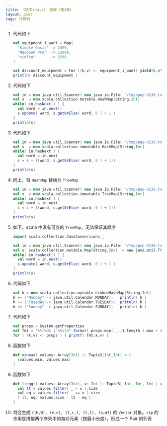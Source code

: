 ```yaml
---
title: 《快学scala》 题解（第4章）
layout: post
tags: 计算机
---
```


1. 代码如下

   ```scala
   val equipment_i_want = Map(
     "Kindle Oasis" -> 2499,
	 "Macbook Pro"  -> 12800,
	 "violin"       -> 3200
   )
   
   val discount_equipment = for ((k,v) <- equipment_i_want) yield(k,v*.9)
   println( discount_equipment )
   ```
   
2. 代码如下

   ```scala
   val in = new java.util.Scanner( new java.io.File( "/tmp/pep-3136.txt" ) )
   val s  = new scala.collection.mutable.HashMap[String,Int]
   while( in.hasNext() ) {
     val word = in.next()
	 s.update( word, s.getOrElse( word, 0 ) + 1 )
   }
   println(s)
   ```
   
3. 代码如下

   ```scala
   val in = new java.util.Scanner( new java.io.File( "/tmp/pep-3136.txt" ) )
   val s  = new scala.collection.immutable.HashMap[String,Int]
   while( in.hasNext ) {
     val word = in.next
	 s = s + ((word, s.getOrElse( word, 0 ) + 1))
   }
   println(s)
   ```
   
4. 同上，将 `HashMap` 替换为 `TreeMap`

   ```scala
   val in = new java.util.Scanner( new java.io.File( "/tmp/pep-3136.txt" ) )
   val s  = new scala.collection.immutable.TreeMap[String,Int]
   while( in.hasNext ) {
     val word = in.next
	 s = s + ((word, s.getOrElse( word, 0 ) + 1))
   }
   println(s)
   ```

5. 如下，scala 中没有可变的 `TreeMap`，无法保证其顺序

   ```scala
   import scala.collection.JavaConversions._
   
   val in = new java.util.Scanner( new java.io.File( "/tmp/pep-3136.txt" ) )
   val s: scala.collection.mutable.Map[String,Int]  = new java.util.TreeMap[String,Int]
   while( in.hasNext() ) {
     val word = in.next()
	 s.update( word, s.getOrElse( word, 0 ) + 1 )
   }
   println(s)
   ```

6. 代码如下

   ```scala
   val h = new scala.collection.mutable.LinkedHashMap[String,Int]
   h += ("Monday" -> java.util.Calendar.MONDAY);   println( h )
   h += ("Tuseday"-> java.util.Calendar.TUESDAY);  pritnln( h )
   h += ("Sunday" -> java.util.Calendar.SUNDAY);   println( h )
   ```
   
7. 代码如下

   ```scala
   val props = System.getProperties
   val fmt = "%%-%ds | %%s\n".format( props.map( _._1.length ).max + 3 )
   for ( (k,v) <- props ) { printf( fmt,k,v) }
   ```
   
8. 函数如下

   ```scala
   def minmax( values: Array[Int] ): Tuple2[Int,Int] = {
     (values.min, values.max)
   }
   ```
   
9. 函数如下

   ```scala
   def lteqgt( values: Array[Int], v: Int ): Tuple3[ Int, Int, Int ] = {
     val lt = values.filter( _ < v ).size
	 val eq = values.filter( _ == v ).size
	 ( lt, eq, values.size - lt - eq )
   }
   ```
   
10. 将会生成 `((H,W), (e,o), (l,r,), (l,l), (o,d))` 的 `Vector` 对象。`zip` 的作用是拼接两个序列中的每对元素（按最小长度），形成一个 Pair 的列表
